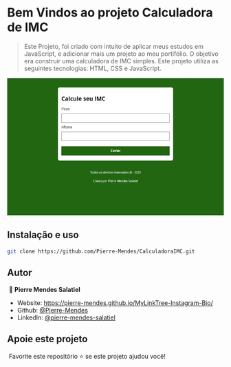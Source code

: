 # Bem Vindos ao projeto Calculadora de IMC
>Este Projeto, foi criado com intuito de aplicar meus estudos em JavaScript, e adicionar mais um projeto ao meu portifólio. O objetivo era construir uma calculadora de IMC simples. Este projeto utiliza as seguintes tecnologias: HTML, CSS e JavaScript.

<img src="assets/img/calculadoraIMC.jpeg"/> 

## Instalação e uso

```sh
git clone https://github.com/Pierre-Mendes/CalculadoraIMC.git
```
## Autor
​
👤 **Pierre Mendes Salatiel**
​
* Website: https://pierre-mendes.github.io/MyLinkTree-Instagram-Bio/
* Github: [@Pierre-Mendes](https://github.com/Pierre-Mendes)
* LinkedIn: [@pierre-mendes-salatiel](https://linkedin.com/in/pierre-mendes-salatiel)

## Apoie este projeto
​
Favorite este repositório ⭐️ se este projeto ajudou você!